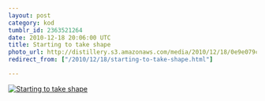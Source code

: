 ```yaml
---
layout: post
category: kod
tumblr_id: 2363521264  
date: 2010-12-18 20:06:00 UTC
title: Starting to take shape
photo_url: http://distillery.s3.amazonaws.com/media/2010/12/18/0e9e079cd037491092ba0cb45d0e1ec4_7.jpg
redirect_from: ["/2010/12/18/starting-to-take-shape.html"]

---
```


[![Starting to take shape](http://distillery.s3.amazonaws.com/media/2010/12/18/0e9e079cd037491092ba0cb45d0e1ec4_7.jpg)](http://instagr.am/p/m49y/)